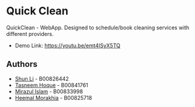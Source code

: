 # Quick Clean

QuickClean - WebApp. Designed to schedule/book cleaning services with different providers.

- Demo Link: https://youtu.be/emt4ISyX5TQ

## Authors

- [Shun Li](sh615496@dal.ca) - B00826442
- [Tasneem Hoque](ts562346@dal.ca) - B00841761
- [Mirazul Islam](mirazul.islam@dal.ca) - B00833998
- [Heemal Morakhia](heemal.morakhia@dal.ca) - B00825718
